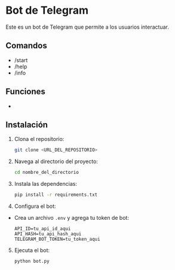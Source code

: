 # Bot de Telegram

Este es un bot de Telegram que permite a los usuarios interactuar.

## Comandos
- /start
- /help
- /info

## Funciones
-

## Instalación
1. Clona el repositorio:
   ```bash
   git clone <URL_DEL_REPOSITORIO>
    ```

2. Navega al directorio del proyecto:
   ```bash
   cd nombre_del_directorio
   ```  

3. Instala las dependencias:
   ```bash
   pip install -r requirements.txt
   ```

4. Configura el bot:
- Crea un archivo `.env` y agrega tu token de bot:
   ```plaintext
   API_ID=tu_api_id_aqui
   API_HASH=tu_api_hash_aqui
   TELEGRAM_BOT_TOKEN=tu_token_aqui
   ```
5. Ejecuta el bot:
   ```bash
   python bot.py
   ```

